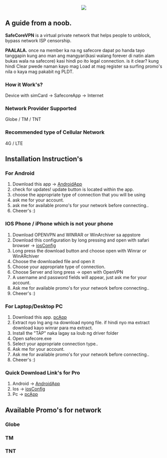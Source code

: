 <p align="center"><img src="http://ww1.prweb.com/prfiles/2009/05/03/66459/SafeCoreLogo.jpg"></p>

## A guide from a noob.

**SafeCoreVPN** is a virtual private network that helps people to unblock, bypass network ISP censorship.

**PAALALA.**
once na member ka na ng safecore dapat po handa tayo tanggapin kung ano man ang mangyari(kasi walang forever di natin alam bukas wala na safecore) kasi hindi po ito legal connection. is it clear? kung hindi Clear pwede naman kayo mag Load at mag register sa surfing promo's nila o kaya mag pakabit ng PLDT.

### How it Work's?

Device with simCard -> SafecoreApp -> Internet 

### Network Provider Supported
Globe / TM / TNT

### Recommended type of Cellular Network 
4G / LTE

## Installation Instruction's

### For Android
1. Download this app -> [AndroidApp](https://www.mediafire.com/?4ssbsgsogc8m0kc)
2. check for updates! update button is located within the app.
3. choose the appropriate type of connection that you will be using
4. ask me for your account.
5. ask me for available promo's for your network before connecting..
6. Cheeer's :) 

### IOS Phone / iPhone which is not your phone
1. Download OPENVPN and WINRAR or WinArchiver sa appstore
2. Download this configuration by long pressing and open with safari browser -> [iosConfig](http://www.mediafire.com/file/c26591r8zlvtz2p/ios-safecore.rar)
3. Long press the download button and choose open with Winrar or WinARchiver
4. Choose the downloaded file and open it
5. Choose your appropriate type of connection.
6. Choose Server and long press -> open with OpenVPN
7. A username and password fields will appear, just ask me for your account.
8. Ask me for available promo's for your network before connecting..
9. Cheeer's :)

### For Laptop/Desktop PC
1. Download this app. [pcApp](https://www.mediafire.com/?yt6ad15c6tcuc5s)
2. Extract nyo lng ang  na download nyong file. if hindi nyo ma extract download kayo winrar para ma extract.
3. Install the "TAP" naka lagay sa loub ng driver folder
4. Open safecore.exe
5. Select your appropriate connection type..
6. Ask me for your account.
7. Ask me for available promo's for your network before connecting..
8. Cheeer's :)

### Quick Download Link's for Pro
1. Android -> [AndroidApp](https://www.mediafire.com/?4ssbsgsogc8m0kc)
2. Ios -> [iosConfig](http://www.mediafire.com/file/c26591r8zlvtz2p/ios-safecore.rar)
3. Pc -> [pcApp](https://www.mediafire.com/?yt6ad15c6tcuc5s)

## Available Promo's for network
### Globe
### TM
### TNT
